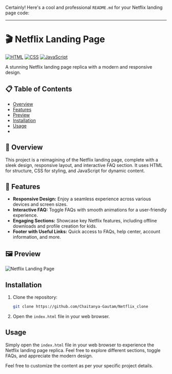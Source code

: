 Certainly! Here's a cool and professional `README.md` for your Netflix landing page code:

---

# 🎬 Netflix Landing Page

[![HTML](https://img.shields.io/badge/HTML-5.0-blue?style=flat-square&logo=html5)](https://www.w3.org/TR/html52/)
[![CSS](https://img.shields.io/badge/CSS-3.0-blue?style=flat-square&logo=css3)](https://www.w3.org/Style/CSS/specs.en.html)
[![JavaScript](https://img.shields.io/badge/JavaScript-ES6-yellow?style=flat-square&logo=javascript)](https://www.ecma-international.org/ecma-262/6.0/)

A stunning Netflix landing page replica with a modern and responsive design.

## 📋 Table of Contents

- [Overview](#overview)
- [Features](#features)
- [Preview](#preview)
- [Installation](#installation)
- [Usage](#usage)
- 

## 🚀 Overview

This project is a reimagining of the Netflix landing page, complete with a sleek design, responsive layout, and interactive FAQ section. It uses HTML for structure, CSS for styling, and JavaScript for dynamic content.

## 🌟 Features

- **Responsive Design:** Enjoy a seamless experience across various devices and screen sizes.
- **Interactive FAQ:** Toggle FAQs with smooth animations for a user-friendly experience.
- **Engaging Sections:** Showcase key Netflix features, including offline downloads and profile creation for kids.
- **Footer with Useful Links:** Quick access to FAQs, help center, account information, and more.

## 🖼️ Preview

![Netflix Landing Page](screenshot.png)

## Installation

1. Clone the repository:

    ```bash
    git clone https://github.com/Chaitanya-Gautam/Netflix_clone
    ```

2. Open the `index.html` file in your web browser.

## Usage

Simply open the `index.html` file in your web browser to experience the Netflix landing page replica. Feel free to explore different sections, toggle FAQs, and appreciate the modern design.



Feel free to customize the content as per your specific project details.


